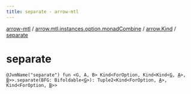 ```yaml
---
title: separate - arrow-mtl
---
```


[arrow-mtl](../../index.html) / [arrow.mtl.instances.option.monadCombine](../index.html) / [arrow.Kind](index.html) / [separate](./separate.html)

# separate

`@JvmName("separate") fun <G, A, B> Kind<ForOption, Kind<Kind<`[`G`](separate.html#G)`, `[`A`](separate.html#A)`>, `[`B`](separate.html#B)`>>.separate(BFG: Bifoldable<`[`G`](separate.html#G)`>): Tuple2<Kind<ForOption, `[`A`](separate.html#A)`>, Kind<ForOption, `[`B`](separate.html#B)`>>`